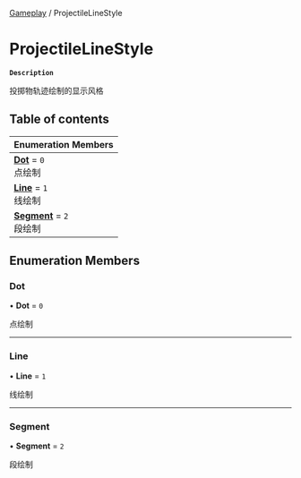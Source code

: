 [Gameplay](../modules/Gameplay.Gameplay.md) / ProjectileLineStyle

# ProjectileLineStyle <Badge type="tip" text="Enumeration" />

**`Description`**

投掷物轨迹绘制的显示风格

## Table of contents

| Enumeration Members                                                               |
| :-------------------------------------------------------------------------------- |
| **[Dot](Gameplay.Gameplay.ProjectileLineStyle.md#dot)** = `0` <br> 点绘制         |
| **[Line](Gameplay.Gameplay.ProjectileLineStyle.md#line)** = `1` <br> 线绘制       |
| **[Segment](Gameplay.Gameplay.ProjectileLineStyle.md#segment)** = `2` <br> 段绘制 |

## Enumeration Members

### Dot

• **Dot** = `0`

点绘制

---

### Line

• **Line** = `1`

线绘制

---

### Segment

• **Segment** = `2`

段绘制
